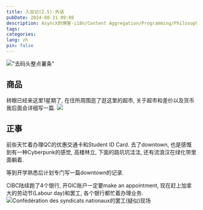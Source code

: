 ```yaml
---
title: 入加记(2.5)-外话
pubDate: 2024-08-31 09:08
description: AsyncX的博客-i18n/Content Aggregation/Programming/Philosophy/Hobbies/i18n多语言/内容聚合/编程/哲学/爱好
tags: 
categories: 
lang: zh
pin: false
---
```

!["去码头整点薯条"](https://r2.asyncx.top/2024/08/31/202408312151923.webp)

## 商品
转眼已经来这里1星期了, 在住所周围逛了逛这里的超市, 关于超市和差价以及货币我后面会详细写一篇.
![](https://r2.asyncx.top/2024/08/31/202408312127900.webp)

## 正事
前些天忙着办理QC的优惠交通卡和Student ID Card. 去了downtown, 也是感慨到有一种Cyberpunk的感觉, 高楼林立, 下面的路坑坑洼洼, 还有流浪汉在绿化带里面躺着. 

等到开学熟悉后计划专门写一篇downtown的记录.

CIBC陆续跑了4个银行, 开GIC账户一定要make an appointment, 现在赶上加拿大的劳动节(Labour day)和罢工, 各个银行都忙着办理业务.
![Confédération des syndicats nationaux的罢工(疑似)现场](https://r2.asyncx.top/2024/08/31/202408312145339.webp)
